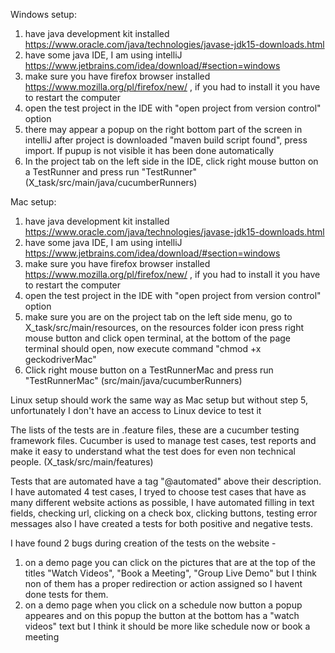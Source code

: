 Windows setup:
1. have java development kit installed https://www.oracle.com/java/technologies/javase-jdk15-downloads.html
2. have some java IDE, I am using intelliJ https://www.jetbrains.com/idea/download/#section=windows
3. make sure you have firefox browser installed https://www.mozilla.org/pl/firefox/new/ , if you had to install it you have to restart the computer
4. open the test project in the IDE with "open project from version control" option
5. there may appear a popup on the right bottom part of the screen in intelliJ after project is downloaded "maven build script found", press import. If pupup is not visible it has been done automatically
6. In the project tab on the left side in the IDE, click right mouse button on a TestRunner and press run "TestRunner" (X_task/src/main/java/cucumberRunners)

Mac setup:
1. have java development kit installed https://www.oracle.com/java/technologies/javase-jdk15-downloads.html
2. have some java IDE, I am using intelliJ https://www.jetbrains.com/idea/download/#section=windows
3. make sure you have firefox browser installed https://www.mozilla.org/pl/firefox/new/ , if you had to install it you have to restart the computer
4. open the test project in the IDE with "open project from version control" option
5. make sure you are on the project tab on the left side menu, go to X_task/src/main/resources, on the resources folder icon press right mouse button and click open terminal, at the bottom of the page terminal should open, now execute command "chmod +x geckodriverMac"
6. Click right mouse button on a TestRunnerMac and press run "TestRunnerMac" (src/main/java/cucumberRunners)

Linux setup should work the same way as Mac setup but without step 5, unfortunately I don't have an access to Linux device to test it


The lists of the tests are in .feature files, these are a cucumber testing framework files.
Cucumber is used to manage test cases, test reports and make it easy to understand what the test does for even non technical people. (X_task/src/main/features)

Tests that are automated have a tag "@automated" above their description.
I have automated 4 test cases, I tryed to choose test cases that have as many different website actions as possible, I have automated filling in text fields, checking url, clicking on a check box, clicking buttons, testing error messages also I have created a tests for both positive and negative tests.

I have found 2 bugs during creation of the tests on the website - 
1. on a demo page you can click on the pictures that are at the top of the titles "Watch Videos", "Book a Meeting", "Group Live Demo" but I think non of them has a proper redirection or action assigned so I havent done tests for them.
2. on  a demo page when you click on a schedule now button a popup appeares and on this popup the button at the bottom has a "watch videos" text but I think it should be more like schedule now or book a meeting  
